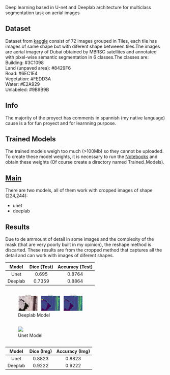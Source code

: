 Deep learning based in U-net and Deeplab architecture for multiclass segmentation task on aerial images

Dataset
-----------------------
Dataset from [kaggle](https://www.kaggle.com/datasets/humansintheloop/semantic-segmentation-of-aerial-imagery) consist of 72 images grouped in Tiles, each tile has images 
of same shape but with diferent shape betweeen tiles.The images are aerial imagery of Dubai obtained by MBRSC satellites and annotated with pixel-wise semantic segmentation 
in 6 classes.The classes are:
Building: #3C1098       
Land (unpaved area): #8429F6        
Road: #6EC1E4       
Vegetation: #FEDD3A     
Water: #E2A929      
Unlabeled: #9B9B9B   

Info
-----------------------
The majority of the proyect has comments in spannish (my native language) cause is a for fun proyect and for learnning purpose.

Trained Models
-----------------------
The trained models weigh too much (>100Mb) so they cannot be uploaded. To create these model weights, it is necessary to run the [Notebooks](Notebooks) and obtain these weights (Of course create a directory named Trained_Models).

[Main](main.py)
-----------------------
There are two models, all of them work with cropped images of shape (224,244):
- unet
- deeplab

Results
-----------------------
Due to de ammount of detail in some images and the complexity of the mask (that are very poorly built in my opinion), the reshape method is discarted. These results are from the cropped method that captures all the detail and can work with images of diferent shapes. 

| Model | Dice (Test)   | Accuracy (Test)    |
| :---:   | :---: | :---: |
| Unet | 0.695   | 0.8764   |
| Deeplab | 0.7359   | 0.8864   |

<p float="left">
  <figure style="display:inline-block; margin-right: 10px;">
    <img src="Imagenes resultados/deeplab_image_part_003.png" width="45%" />
    <figcaption>Deeplab Model</figcaption>
  </figure>
  <figure style="display:inline-block;">
    <img src="Imagenes resultados/unet_image_part_003.png" width="45%" />
    <figcaption>Unet Model</figcaption>
  </figure>
</p>

| Model | Dice (Img)   | Accuracy (Img)    |
| :---:   | :---: | :---: |
| Unet | 0.8823   | 0.8823   |
| Deeplab | 0.9222   | 0.9222   |